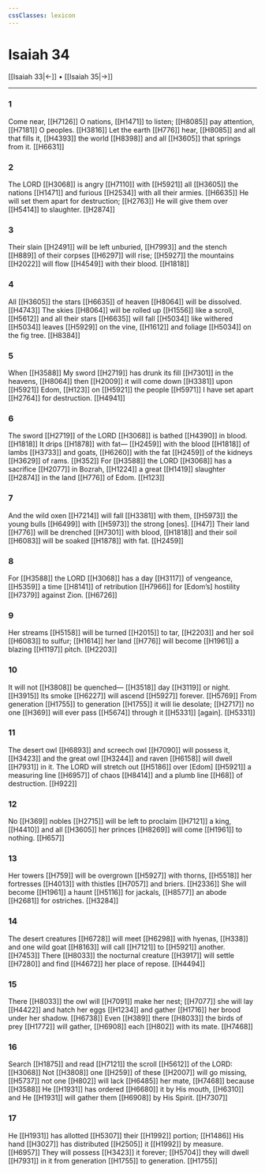```yaml
---
cssClasses: lexicon
---
```


# Isaiah 34

[[Isaiah 33|←]] • [[Isaiah 35|→]]

---

### 1
Come near, [[H7126]] O nations, [[H1471]] to listen; [[H8085]] pay attention, [[H7181]] O peoples. [[H3816]] Let the earth [[H776]] hear, [[H8085]] and all that fills it, [[H4393]] the world [[H8398]] and all [[H3605]] that springs from it. [[H6631]]

### 2
The LORD [[H3068]] is angry [[H7110]] with [[H5921]] all [[H3605]] the nations [[H1471]] and furious [[H2534]] with all their armies. [[H6635]] He will set them apart for destruction; [[H2763]] He will give them over [[H5414]] to slaughter. [[H2874]]

### 3
Their slain [[H2491]] will be left unburied, [[H7993]] and the stench [[H889]] of their corpses [[H6297]] will rise; [[H5927]] the mountains [[H2022]] will flow [[H4549]] with their blood. [[H1818]]

### 4
All [[H3605]] the stars [[H6635]] of heaven [[H8064]] will be dissolved. [[H4743]] The skies [[H8064]] will be rolled up [[H1556]] like a scroll, [[H5612]] and all their stars [[H6635]] will fall [[H5034]] like withered [[H5034]] leaves [[H5929]] on the vine, [[H1612]] and foliage [[H5034]] on the fig tree. [[H8384]]

### 5
When [[H3588]] My sword [[H2719]] has drunk its fill [[H7301]] in the heavens, [[H8064]] then [[H2009]] it will come down [[H3381]] upon [[H5921]] Edom, [[H123]] on [[H5921]] the people [[H5971]] I have set apart [[H2764]] for destruction. [[H4941]]

### 6
The sword [[H2719]] of the LORD [[H3068]] is bathed [[H4390]] in blood. [[H1818]] It drips [[H1878]] with fat— [[H2459]] with the blood [[H1818]] of lambs [[H3733]] and goats, [[H6260]] with the fat [[H2459]] of the kidneys [[H3629]] of rams. [[H352]] For [[H3588]] the LORD [[H3068]] has a sacrifice [[H2077]] in Bozrah, [[H1224]] a great [[H1419]] slaughter [[H2874]] in the land [[H776]] of Edom. [[H123]]

### 7
And the wild oxen [[H7214]] will fall [[H3381]] with them, [[H5973]] the young bulls [[H6499]] with [[H5973]] the strong [ones]. [[H47]] Their land [[H776]] will be drenched [[H7301]] with blood, [[H1818]] and their soil [[H6083]] will be soaked [[H1878]] with fat. [[H2459]]

### 8
For [[H3588]] the LORD [[H3068]] has a day [[H3117]] of vengeance, [[H5359]] a time [[H8141]] of retribution [[H7966]] for [Edom’s] hostility [[H7379]] against Zion. [[H6726]]

### 9
Her streams [[H5158]] will be turned [[H2015]] to tar, [[H2203]] and her soil [[H6083]] to sulfur; [[H1614]] her land [[H776]] will become [[H1961]] a blazing [[H1197]] pitch. [[H2203]]

### 10
It will not [[H3808]] be quenched— [[H3518]] day [[H3119]] or night. [[H3915]] Its smoke [[H6227]] will ascend [[H5927]] forever. [[H5769]] From generation [[H1755]] to generation [[H1755]] it will lie desolate; [[H2717]] no one [[H369]] will ever pass [[H5674]] through it [[H5331]] [again]. [[H5331]]

### 11
The desert owl [[H6893]] and screech owl [[H7090]] will possess it, [[H3423]] and the great owl [[H3244]] and raven [[H6158]] will dwell [[H7931]] in it.  The LORD will stretch out [[H5186]] over [Edom] [[H5921]] a measuring line [[H6957]] of chaos [[H8414]] and a plumb line [[H68]] of destruction. [[H922]]

### 12
No [[H369]] nobles [[H2715]] will be left to proclaim [[H7121]] a king, [[H4410]] and all [[H3605]] her princes [[H8269]] will come [[H1961]] to nothing. [[H657]]

### 13
Her towers [[H759]] will be overgrown [[H5927]] with thorns, [[H5518]] her fortresses [[H4013]] with thistles [[H7057]] and briers. [[H2336]] She will become [[H1961]] a haunt [[H5116]] for jackals, [[H8577]] an abode [[H2681]] for ostriches. [[H3284]]

### 14
The desert creatures [[H6728]] will meet [[H6298]] with hyenas, [[H338]] and one wild goat [[H8163]] will call [[H7121]] to [[H5921]] another. [[H7453]] There [[H8033]] the nocturnal creature [[H3917]] will settle [[H7280]] and find [[H4672]] her  place of repose. [[H4494]]

### 15
There [[H8033]] the owl will [[H7091]] make her nest; [[H7077]] she will lay [[H4422]] and hatch her eggs [[H1234]] and gather [[H1716]] her brood under her shadow. [[H6738]] Even [[H389]] there [[H8033]] the birds of prey [[H1772]] will gather, [[H6908]] each [[H802]] with its mate. [[H7468]]

### 16
Search [[H1875]] and read [[H7121]] the scroll [[H5612]] of the LORD: [[H3068]] Not [[H3808]] one [[H259]] of these [[H2007]] will go missing, [[H5737]] not one [[H802]] will lack [[H6485]] her mate, [[H7468]] because [[H3588]] He [[H1931]] has ordered [[H6680]] it by His mouth, [[H6310]] and He [[H1931]] will gather them [[H6908]] by His Spirit. [[H7307]]

### 17
He [[H1931]] has allotted [[H5307]] their [[H1992]] portion; [[H1486]] His hand [[H3027]] has distributed [[H2505]] it [[H1992]] by measure. [[H6957]] They will possess [[H3423]] it forever; [[H5704]] they will dwell [[H7931]] in it  from generation [[H1755]] to generation. [[H1755]]

